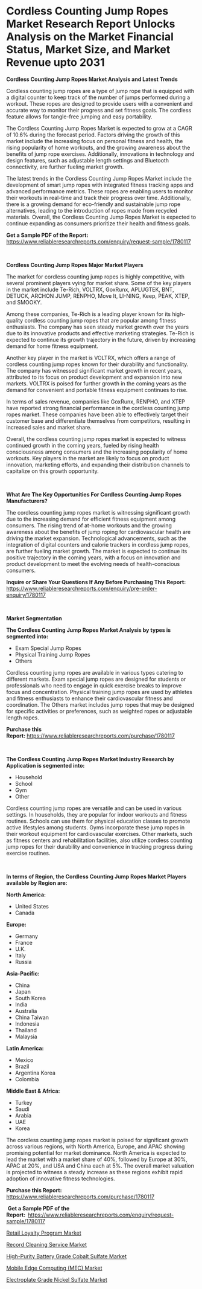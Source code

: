 <p><h1>Cordless Counting Jump Ropes Market Research Report Unlocks Analysis on the Market Financial Status, Market Size, and Market Revenue upto 2031</h1></p><p><strong>Cordless Counting Jump Ropes Market Analysis and Latest Trends</strong></p>
<p><p>Cordless counting jump ropes are a type of jump rope that is equipped with a digital counter to keep track of the number of jumps performed during a workout. These ropes are designed to provide users with a convenient and accurate way to monitor their progress and set fitness goals. The cordless feature allows for tangle-free jumping and easy portability.</p><p>The Cordless Counting Jump Ropes Market is expected to grow at a CAGR of 10.6% during the forecast period. Factors driving the growth of this market include the increasing focus on personal fitness and health, the rising popularity of home workouts, and the growing awareness about the benefits of jump rope exercises. Additionally, innovations in technology and design features, such as adjustable length settings and Bluetooth connectivity, are further fueling market growth.</p><p>The latest trends in the Cordless Counting Jump Ropes Market include the development of smart jump ropes with integrated fitness tracking apps and advanced performance metrics. These ropes are enabling users to monitor their workouts in real-time and track their progress over time. Additionally, there is a growing demand for eco-friendly and sustainable jump rope alternatives, leading to the introduction of ropes made from recycled materials. Overall, the Cordless Counting Jump Ropes Market is expected to continue expanding as consumers prioritize their health and fitness goals.</p></p>
<p><strong>Get a Sample PDF of the Report:&nbsp;</strong> <a href="https://www.reliableresearchreports.com/enquiry/request-sample/1780117">https://www.reliableresearchreports.com/enquiry/request-sample/1780117</a></p>
<p>&nbsp;</p>
<p><strong>Cordless Counting Jump Ropes Major Market Players</strong></p>
<p><p>The market for cordless counting jump ropes is highly competitive, with several prominent players vying for market share. Some of the key players in the market include Te-Rich, VOLTRX, GoxRunx, APLUGTEK, BNT, DETUCK, ARCHON JUMP, RENPHO, Move It, LI-NING, Keep, PEAK, XTEP, and SMOOKY.</p><p>Among these companies, Te-Rich is a leading player known for its high-quality cordless counting jump ropes that are popular among fitness enthusiasts. The company has seen steady market growth over the years due to its innovative products and effective marketing strategies. Te-Rich is expected to continue its growth trajectory in the future, driven by increasing demand for home fitness equipment.</p><p>Another key player in the market is VOLTRX, which offers a range of cordless counting jump ropes known for their durability and functionality. The company has witnessed significant market growth in recent years, attributed to its focus on product development and expansion into new markets. VOLTRX is poised for further growth in the coming years as the demand for convenient and portable fitness equipment continues to rise.</p><p>In terms of sales revenue, companies like GoxRunx, RENPHO, and XTEP have reported strong financial performance in the cordless counting jump ropes market. These companies have been able to effectively target their customer base and differentiate themselves from competitors, resulting in increased sales and market share.</p><p>Overall, the cordless counting jump ropes market is expected to witness continued growth in the coming years, fueled by rising health consciousness among consumers and the increasing popularity of home workouts. Key players in the market are likely to focus on product innovation, marketing efforts, and expanding their distribution channels to capitalize on this growth opportunity.</p></p>
<p>&nbsp;</p>
<p><strong>What Are The Key Opportunities For Cordless Counting Jump Ropes Manufacturers?</strong></p>
<p><p>The cordless counting jump ropes market is witnessing significant growth due to the increasing demand for efficient fitness equipment among consumers. The rising trend of at-home workouts and the growing awareness about the benefits of jump roping for cardiovascular health are driving the market expansion. Technological advancements, such as the integration of digital counters and calorie trackers in cordless jump ropes, are further fueling market growth. The market is expected to continue its positive trajectory in the coming years, with a focus on innovation and product development to meet the evolving needs of health-conscious consumers.</p></p>
<p><strong>Inquire or Share Your Questions If Any Before Purchasing This Report:</strong> <a href="https://www.reliableresearchreports.com/enquiry/pre-order-enquiry/1780117">https://www.reliableresearchreports.com/enquiry/pre-order-enquiry/1780117</a></p>
<p>&nbsp;</p>
<p><strong>Market Segmentation</strong></p>
<p><strong>The Cordless Counting Jump Ropes Market Analysis by types is segmented into:</strong></p>
<p><ul><li>Exam Special Jump Ropes</li><li>Physical Training Jump Ropes</li><li>Others</li></ul></p>
<p><p>Cordless counting jump ropes are available in various types catering to different markets. Exam special jump ropes are designed for students or professionals who need to engage in quick exercise breaks to improve focus and concentration. Physical training jump ropes are used by athletes and fitness enthusiasts to enhance their cardiovascular fitness and coordination. The Others market includes jump ropes that may be designed for specific activities or preferences, such as weighted ropes or adjustable length ropes.</p></p>
<p><strong>Purchase this Report:&nbsp;</strong><a href="https://www.reliableresearchreports.com/purchase/1780117">https://www.reliableresearchreports.com/purchase/1780117</a></p>
<p>&nbsp;</p>
<p><strong>The Cordless Counting Jump Ropes Market Industry Research by Application is segmented into:</strong></p>
<p><ul><li>Household</li><li>School</li><li>Gym</li><li>Other</li></ul></p>
<p><p>Cordless counting jump ropes are versatile and can be used in various settings. In households, they are popular for indoor workouts and fitness routines. Schools can use them for physical education classes to promote active lifestyles among students. Gyms incorporate these jump ropes in their workout equipment for cardiovascular exercises. Other markets, such as fitness centers and rehabilitation facilities, also utilize cordless counting jump ropes for their durability and convenience in tracking progress during exercise routines.</p></p>
<p>&nbsp;</p>
<p><strong>In terms of Region, the Cordless Counting Jump Ropes Market Players available by Region are:</strong></p>
<p>
    <p> <strong> North America: </strong>
        <ul>
            <li>United States</li>
            <li>Canada</li>
        </ul>
        </p> 
    <p> <strong> Europe: </strong>
        <ul>
            <li>Germany</li>
            <li>France</li>
            <li>U.K.</li>
            <li>Italy</li>
            <li>Russia</li>
        </ul>
        </p> 
    <p> <strong> Asia-Pacific: </strong>
        <ul>
            <li>China</li>
            <li>Japan</li>
            <li>South Korea</li>
            <li>India</li>
            <li>Australia</li>
            <li>China Taiwan</li>
            <li>Indonesia</li>
            <li>Thailand</li>
            <li>Malaysia</li>
        </ul>
        </p> 
    <p> <strong> Latin America: </strong>
        <ul>
            <li>Mexico</li>
            <li>Brazil</li>
            <li>Argentina Korea</li>
            <li>Colombia</li>
        </ul>
        </p> 
    <p> <strong> Middle East & Africa: </strong>
        <ul>
            <li>Turkey</li>
            <li>Saudi</li>
            <li>Arabia</li>
            <li>UAE</li>
            <li>Korea</li>
        </ul>
    </p>
    </p>
<p><p>The cordless counting jump ropes market is poised for significant growth across various regions, with North America, Europe, and APAC showing promising potential for market dominance. North America is expected to lead the market with a market share of 40%, followed by Europe at 30%, APAC at 20%, and USA and China each at 5%. The overall market valuation is projected to witness a steady increase as these regions exhibit rapid adoption of innovative fitness technologies.</p></p>
<p><strong>Purchase this Report: </strong><a href="https://www.reliableresearchreports.com/purchase/1780117">https://www.reliableresearchreports.com/purchase/1780117</a></p>
<p>&nbsp;<strong>Get a Sample PDF of the Report:&nbsp;&nbsp;</strong><a href="https://www.reliableresearchreports.com/enquiry/request-sample/1780117">https://www.reliableresearchreports.com/enquiry/request-sample/1780117</a></p>
<p><strong></strong></p>
<p><p><a href="https://medium.com/@karenglover656/retail-loyalty-program-market-analysis-its-cagr-market-segmentation-and-global-industry-overview-0529fe2e7cbd">Retail Loyalty Program Market</a></p><p><a href="https://medium.com/@karenglover656/record-cleaning-service-market-report-reveals-the-latest-trends-and-growth-opportunities-of-this-be491c002a8a">Record Cleaning Service Market</a></p><p><a href="https://github.com/changoleonlaverguenzanoexiste/Market-Research-Report-List-2/blob/main/high-purity-battery-grade-cobalt-sulfate-market.md">High-Purity Battery Grade Cobalt Sulfate Market</a></p><p><a href="https://medium.com/@nyahreinger/mobile-edge-computing-mec-market-trends-forecast-and-competitive-analysis-to-2031-ef15deaec50c">Mobile Edge Computing (MEC) Market</a></p><p><a href="https://github.com/dimitrishawkinswaynenp91rgz/Market-Research-Report-List-1/blob/main/electroplate-grade-nickel-sulfate-market.md">Electroplate Grade Nickel Sulfate Market</a></p></p>